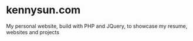 kennysun.com
============

My personal website, build with PHP and JQuery, to showcase my resume, websites and projects
